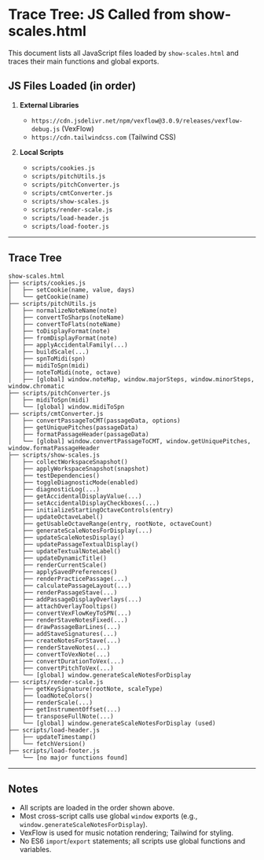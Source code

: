 # Trace Tree: JS Called from show-scales.html

This document lists all JavaScript files loaded by `show-scales.html` and traces their main functions and global exports.

## JS Files Loaded (in order)

1. **External Libraries**

   - `https://cdn.jsdelivr.net/npm/vexflow@3.0.9/releases/vexflow-debug.js` (VexFlow)
   - `https://cdn.tailwindcss.com` (Tailwind CSS)

2. **Local Scripts**
   - `scripts/cookies.js`
   - `scripts/pitchUtils.js`
   - `scripts/pitchConverter.js`
   - `scripts/cmtConverter.js`
   - `scripts/show-scales.js`
   - `scripts/render-scale.js`
   - `scripts/load-header.js`
   - `scripts/load-footer.js`

---

## Trace Tree

```text
show-scales.html
├── scripts/cookies.js
│   ├── setCookie(name, value, days)
│   └── getCookie(name)
├── scripts/pitchUtils.js
│   ├── normalizeNoteName(note)
│   ├── convertToSharps(noteName)
│   ├── convertToFlats(noteName)
│   ├── toDisplayFormat(note)
│   ├── fromDisplayFormat(note)
│   ├── applyAccidentalFamily(...)
│   ├── buildScale(...)
│   ├── spnToMidi(spn)
│   ├── midiToSpn(midi)
│   ├── noteToMidi(note, octave)
│   ├── [global] window.noteMap, window.majorSteps, window.minorSteps, window.chromatic
├── scripts/pitchConverter.js
│   ├── midiToSpn(midi)
│   └── [global] window.midiToSpn
├── scripts/cmtConverter.js
│   ├── convertPassageToCMT(passageData, options)
│   ├── getUniquePitches(passageData)
│   ├── formatPassageHeader(passageData)
│   └── [global] window.convertPassageToCMT, window.getUniquePitches, window.formatPassageHeader
├── scripts/show-scales.js
│   ├── collectWorkspaceSnapshot()
│   ├── applyWorkspaceSnapshot(snapshot)
│   ├── testDependencies()
│   ├── toggleDiagnosticMode(enabled)
│   ├── diagnosticLog(...)
│   ├── getAccidentalDisplayValue(...)
│   ├── setAccidentalDisplayCheckboxes(...)
│   ├── initializeStartingOctaveControls(entry)
│   ├── updateOctaveLabel()
│   ├── getUsableOctaveRange(entry, rootNote, octaveCount)
│   ├── generateScaleNotesForDisplay(...)
│   ├── updateScaleNotesDisplay()
│   ├── updatePassageTextualDisplay()
│   ├── updateTextualNoteLabel()
│   ├── updateDynamicTitle()
│   ├── renderCurrentScale()
│   ├── applySavedPreferences()
│   ├── renderPracticePassage(...)
│   ├── calculatePassageLayout(...)
│   ├── renderPassageStave(...)
│   ├── addPassageDisplayOverlays(...)
│   ├── attachOverlayTooltips()
│   ├── convertVexFlowKeyToSPN(...)
│   ├── renderStaveNotesFixed(...)
│   ├── drawPassageBarLines(...)
│   ├── addStaveSignatures(...)
│   ├── createNotesForStave(...)
│   ├── renderStaveNotes(...)
│   ├── convertToVexNote(...)
│   ├── convertDurationToVex(...)
│   ├── convertPitchToVex(...)
│   └── [global] window.generateScaleNotesForDisplay
├── scripts/render-scale.js
│   ├── getKeySignature(rootNote, scaleType)
│   ├── loadNoteColors()
│   ├── renderScale(...)
│   ├── getInstrumentOffset(...)
│   ├── transposeFullNote(...)
│   └── [global] window.generateScaleNotesForDisplay (used)
├── scripts/load-header.js
│   ├── updateTimestamp()
│   └── fetchVersion()
├── scripts/load-footer.js
    └── [no major functions found]
```

---

## Notes

- All scripts are loaded in the order shown above.
- Most cross-script calls use global `window` exports (e.g., `window.generateScaleNotesForDisplay`).
- VexFlow is used for music notation rendering; Tailwind for styling.
- No ES6 `import`/`export` statements; all scripts use global functions and variables.

